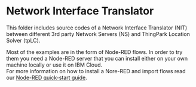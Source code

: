 # Network Interface Translator

This folder includes source codes of a Network Interface Translator (NIT) between different 3rd party Network Servers (NS) and 
ThingPark Location Solver (tpLC).

Most of the examples are in the form of Node-RED flows. In order to try them you need a Node-RED server that you can install either on your own machine locally or use it on IBM Cloud.  
For more information on how to install a Nore-RED and import flows read our [Node-RED quick-start guide](../../docs/Node-RED-quick-start.md).